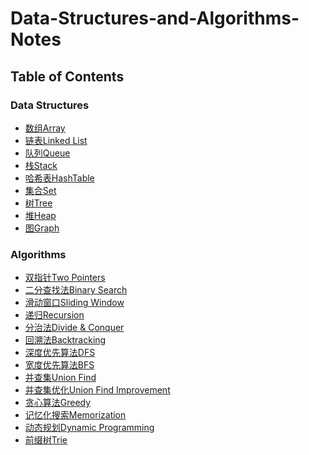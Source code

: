 # Data-Structures-and-Algorithms-Notes
## Table of Contents
### Data Structures
* [数组Array](https://github.com/ForHHeart/Data-Structures-and-Algorithms-Notes/blob/main/Data%20Structures/%E3%80%90%E6%95%B0%E6%8D%AE%E7%BB%93%E6%9E%8401%E3%80%91%E6%95%B0%E7%BB%84Array.ipynb)
* [链表Linked List](https://github.com/ForHHeart/Data-Structures-and-Algorithms-Notes/blob/main/Data%20Structures/%E3%80%90%E6%95%B0%E6%8D%AE%E7%BB%93%E6%9E%8402%E3%80%91%E9%93%BE%E8%A1%A8Linked%20List.ipynb)
* [队列Queue]()
* [栈Stack]()
* [哈希表HashTable]()
* [集合Set]()
* [树Tree]()
* [堆Heap]()
* [图Graph]()
### Algorithms
* [双指针Two Pointers]()
* [二分查找法Binary Search]()
* [滑动窗口Sliding Window]()
* [递归Recursion]()
* [分治法Divide & Conquer]()
* [回溯法Backtracking]()
* [深度优先算法DFS]()
* [宽度优先算法BFS]()
* [并查集Union Find]()
* [并查集优化Union Find Improvement]()
* [贪心算法Greedy]()
* [记忆化搜索Memorization]()
* [动态规划Dynamic Programming]()
* [前缀树Trie]()

